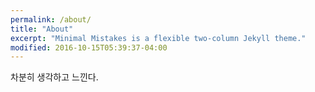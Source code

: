 ```yaml
---
permalink: /about/
title: "About"
excerpt: "Minimal Mistakes is a flexible two-column Jekyll theme."
modified: 2016-10-15T05:39:37-04:00
---
```


차분히 생각하고 느낀다.